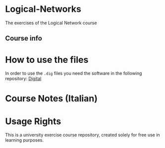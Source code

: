 # Logical-Networks
The exercises of the Logical Network course

## Course info

# How to use the files
In order to use the `.dig` files you need the software in the following repository:
[Digital](https://github.com/hneemann/Digital)

# Course Notes (Italian)

# Usage Rights
This is a university exercise course repository, created solely for free use in learning purposes.
